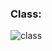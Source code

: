 ### Class:
![class](https://user-images.githubusercontent.com/69578414/131258450-61a23f48-aa80-41a6-a09a-7ed080eedab6.PNG)
